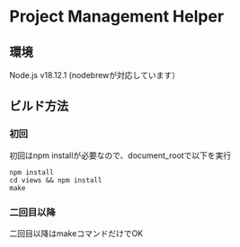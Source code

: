 # Project Management Helper

## 環境

Node.js v18.12.1 (nodebrewが対応しています）

## ビルド方法

### 初回
初回はnpm installが必要なので、document_rootで以下を実行
```shell
npm install
cd views && npm install
make 
```

### 二回目以降

二回目以降はmakeコマンドだけでOK

